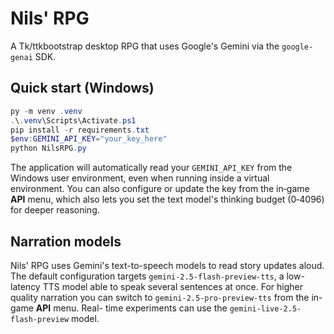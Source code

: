 # Nils' RPG

A Tk/ttkbootstrap desktop RPG that uses Google's Gemini via the `google-genai` SDK.

## Quick start (Windows)

```powershell
py -m venv .venv
.\.venv\Scripts\Activate.ps1
pip install -r requirements.txt
$env:GEMINI_API_KEY="your_key_here"
python NilsRPG.py
```

The application will automatically read your `GEMINI_API_KEY` from the Windows
user environment, even when running inside a virtual environment. You can also
configure or update the key from the in‑game **API** menu, which also lets you
set the text model's thinking budget (0‑4096) for deeper reasoning.

## Narration models

Nils' RPG uses Gemini's text-to-speech models to read story updates aloud. The
default configuration targets `gemini-2.5-flash-preview-tts`, a low-latency TTS
model able to speak several sentences at once. For higher quality narration you
can switch to `gemini-2.5-pro-preview-tts` from the in-game **API** menu. Real-
time experiments can use the `gemini-live-2.5-flash-preview` model.
